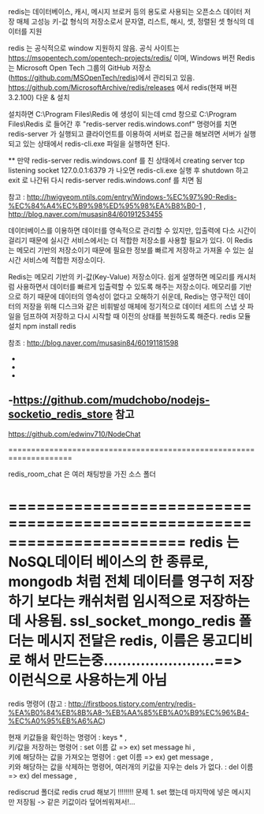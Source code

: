 redis는 데이터베이스, 캐시, 메시지 브로커 등의 용도로 사용되는 오픈소스 데이터 저장 매체
고성능 키-값 형식의 저장소로서 문자열, 리스트, 해시, 셋, 정렬된 셋 형식의 데이터를 지원

redis 는 공식적으로 window 지원하지 않음. 
공식 사이트는 https://msopentech.com/opentech-projects/redis/ 이며, Windows 버전 Redis는 Microsoft Open Tech 그룹의 GitHub 저장소(https://github.com/MSOpenTech/redis)에서 관리되고 있음.
https://github.com/MicrosoftArchive/redis/releases 에서 redis(현재 버젼 3.2.100) 다운 & 설치

설치하면 C:\Program Files\Redis 에 생성이 되는데
cmd 창으로  C:\Program Files\Redis 로 들어간 후  "redis-server redis.windows.conf" 명령어를 치면 redis-server 가 실행되고
클라이언트를 이용하여 서버로 접근을 해보려면 서버가 실행되고 있는 상태에서 redis-cli.exe 파일을 실행하면 된다.

** 만약 redis-server redis.windows.conf 를 친 상태에서 creating server tcp listening socket 127.0.0.1:6379 가 나오면 
redis-cli.exe 실행 후  shutdown 하고 exit 로 나간뒤 다시 redis-server redis.windows.conf 를 치면 됨

참고 : http://hwigyeom.ntils.com/entry/Windows-%EC%97%90-Redis-%EC%84%A4%EC%B9%98%ED%95%98%EA%B8%B0-1 ,     
http://blog.naver.com/musasin84/60191253455

데이터베이스를 이용하면 데이터를 영속적으로 관리할 수 있지만, 입출력에 다소 시간이 걸리기 때문에 실시간 서비스에서는 더 적합한 저장소를 사용할 필요가 있다. 이 Redis는 메모리 기반의 저장소이기 때문에 필요한 정보를 빠르게 저장하고 가져올 수 있는 실시간 서비스에 적합한 저장소이다.
 
Redis는 메모리 기반의 키-값(Key-Value) 저장소이다. 쉽게 설명하면 메모리를 캐시처럼 사용하면서 데이터를 빠르게 입출력할 수 있도록 해주는 저장소이다. 메모리를 기반으로 하기 때문에 데이터의 영속성이 없다고 오해하기 쉬운데, Redis는 영구적인 데이터의 저장을 위해 디스크와 같은 비휘발성 매체에 정기적으로 데이터 세트의 스냅 샷 파일을 덤프하여 저장하고 다시 시작할 때 이전의 상태를 복원하도록 해준다.
redis 모듈 설치
 npm install redis
 
 참조 : http://blog.naver.com/musasin84/60191181598
 
 - 
 - 
 -
 -https://github.com/mudchobo/nodejs-socketio_redis_store 참고
 - 
 https://github.com/edwinv710/NodeChat
 
 
 
 
 
 
 
 
 
 ====================================================================
 
 redis_room_chat 은 여러 채팅방을 가진 소스 폴더
 
 =======================================================================
 redis 는 NoSQL데이터 베이스의 한 종류로, mongodb 처럼 전체 데이터를 영구히 저장하기 보다는 캐쉬처럼 임시적으로 저장하는데 사용됨.
 ssl_socket_mongo_redis 폴더는 
 메시지 전달은 redis, 이름은 몽고디비로 해서 만드는중........................==> 이런식으로 사용하는게 아님
  =======================================================================
  redis 명령어 (참고 : http://firstboos.tistory.com/entry/redis-%EA%B0%84%EB%8B%A8-%EB%AA%85%EB%A0%B9%EC%96%B4-%EC%A0%95%EB%A6%AC)                                                                                        
  
  현재 키값들을 확인하는 명령어 : keys * ,           
  키/값을 저장하는 명령어 : set 이름 값 => ex) set message hi ,            
  키에 해당하는 값을 가져오는 명령어 : get 이름 => ex) get message ,                        
  키와 해당하는 값을 삭제하는 명령어, 여러개의 키값을 지우는 dels 가 없다. : del 이름 => ex) del message ,
  
  rediscrud 폴더로 redis crud 해보기 !!!!!!!! 
  문제 1. set 했는데 마지막에 넣은 메시지만 저장됨
-> 같은 키값이라 덮어씌워져서!...
 
  
 
 